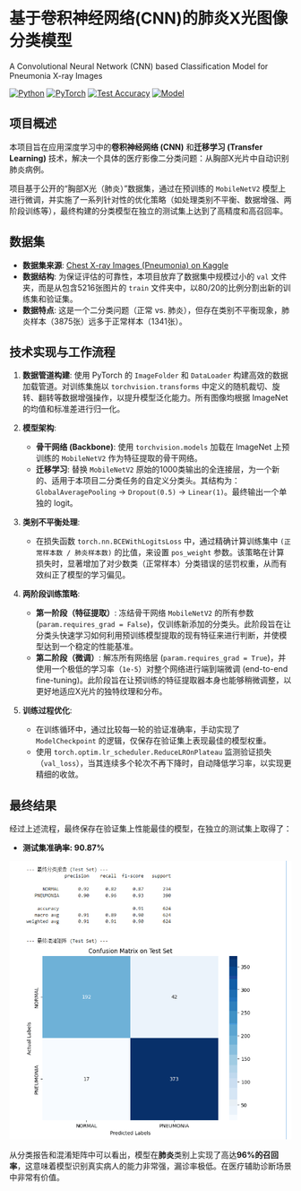 # 基于卷积神经网络(CNN)的肺炎X光图像分类模型
A Convolutional Neural Network (CNN) based Classification Model for Pneumonia X-ray Images

[![Python](https://img.shields.io/badge/Python-3.11-blue.svg)](https://www.python.org/)
[![PyTorch](https://img.shields.io/badge/PyTorch-2.x-orange.svg)](https://pytorch.org/)
[![Test Accuracy](https://img.shields.io/badge/Test%20Accuracy-90.87%25-brightgreen.svg)]()
[![Model](https://img.shields.io/badge/Model-MobileNetV2-informational.svg)]()

## 项目概述

本项目旨在应用深度学习中的**卷积神经网络 (CNN)** 和**迁移学习 (Transfer Learning)** 技术，解决一个具体的医疗影像二分类问题：从胸部X光片中自动识别肺炎病例。

项目基于公开的“胸部X光（肺炎）”数据集，通过在预训练的 `MobileNetV2` 模型上进行微调，并实施了一系列针对性的优化策略（如处理类别不平衡、数据增强、两阶段训练等），最终构建的分类模型在独立的测试集上达到了高精度和高召回率。

## 数据集

-   **数据集来源**: [Chest X-ray Images (Pneumonia) on Kaggle](https://www.kaggle.com/paultimothymooney/chest-xray-pneumonia)
-   **数据结构**: 为保证评估的可靠性，本项目放弃了数据集中规模过小的 `val` 文件夹，而是从包含5216张图片的 `train` 文件夹中，以80/20的比例分割出新的训练集和验证集。
-   **数据特点**: 这是一个二分类问题（正常 vs. 肺炎），但存在类别不平衡现象，肺炎样本（3875张）远多于正常样本（1341张）。

## 技术实现与工作流程

1.  **数据管道构建**: 使用 PyTorch 的 `ImageFolder` 和 `DataLoader` 构建高效的数据加载管道。对训练集施以 `torchvision.transforms` 中定义的随机裁切、旋转、翻转等数据增强操作，以提升模型泛化能力。所有图像均根据 ImageNet 的均值和标准差进行归一化。

2.  **模型架构**:
    -   **骨干网络 (Backbone)**: 使用 `torchvision.models` 加载在 ImageNet 上预训练的 `MobileNetV2` 作为特征提取的骨干网络。
    -   **迁移学习**: 替换 `MobileNetV2` 原始的1000类输出的全连接层，为一个新的、适用于本项目二分类任务的自定义分类头。其结构为：`GlobalAveragePooling` -> `Dropout(0.5)` -> `Linear(1)`。最终输出一个单独的 logit。

3.  **类别不平衡处理**:
    -   在损失函数 `torch.nn.BCEWithLogitsLoss` 中，通过精确计算训练集中 `(正常样本数 / 肺炎样本数)` 的比值，来设置 `pos_weight` 参数。该策略在计算损失时，显著增加了对少数类（正常样本）分类错误的惩罚权重，从而有效纠正了模型的学习偏见。

4.  **两阶段训练策略**:
    -   **第一阶段（特征提取）**: 冻结骨干网络 `MobileNetV2` 的所有参数 (`param.requires_grad = False`)，仅训练新添加的分类头。此阶段旨在让分类头快速学习如何利用预训练模型提取的现有特征来进行判断，并使模型达到一个稳定的性能基准。
    -   **第二阶段（微调）**: 解冻所有网络层 (`param.requires_grad = True`)，并使用一个极低的学习率（`1e-5`）对整个网络进行端到端微调 (end-to-end fine-tuning)。此阶段旨在让预训练的特征提取器本身也能够稍微调整，以更好地适应X光片的独特纹理和分布。

5.  **训练过程优化**:
    -   在训练循环中，通过比较每一轮的验证准确率，手动实现了 `ModelCheckpoint` 的逻辑，仅保存在验证集上表现最佳的模型权重。
    -   使用 `torch.optim.lr_scheduler.ReduceLROnPlateau` 监测验证损失（`val_loss`），当其连续多个轮次不再下降时，自动降低学习率，以实现更精细的收敛。

## 最终结果

经过上述流程，最终保存在验证集上性能最佳的模型，在独立的测试集上取得了：

-   **测试集准确率: 90.87%**

![最终评估结果](images/final_results.png)

从分类报告和混淆矩阵中可以看出，模型在**肺炎**类别上实现了高达**96%的召回率**，这意味着模型识别真实病人的能力非常强，漏诊率极低。在医疗辅助诊断场景中非常有价值。

